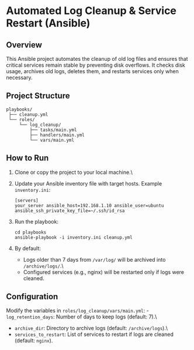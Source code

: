 # Automated Log Cleanup & Service Restart (Ansible)

## Overview

This Ansible project automates the cleanup of old log files and ensures
that critical services remain stable by preventing disk overflows. It
checks disk usage, archives old logs, deletes them, and restarts
services only when necessary.

## Project Structure

    playbooks/
     ├── cleanup.yml
     └── roles/
         └── log_cleanup/
             ├── tasks/main.yml
             ├── handlers/main.yml
             └── vars/main.yml

## How to Run

1.  Clone or copy the project to your local machine.\

2.  Update your Ansible inventory file with target hosts. Example
    `inventory.ini`:

        [servers]
        your_server ansible_host=192.168.1.10 ansible_user=ubuntu ansible_ssh_private_key_file=~/.ssh/id_rsa

3.  Run the playbook:

        cd playbooks
        ansible-playbook -i inventory.ini cleanup.yml

4.  By default:

    -   Logs older than 7 days from `/var/log/` will be archived into
        `/archive/logs/`.\
    -   Configured services (e.g., nginx) will be restarted only if logs
        were cleaned.

## Configuration

Modify the variables in `roles/log_cleanup/vars/main.yml`: -
`log_retention_days`: Number of days to keep logs (default: 7).\
- `archive_dir`: Directory to archive logs (default: `/archive/logs`).\
- `services_to_restart`: List of services to restart if logs are cleaned
(default: `nginx`).
